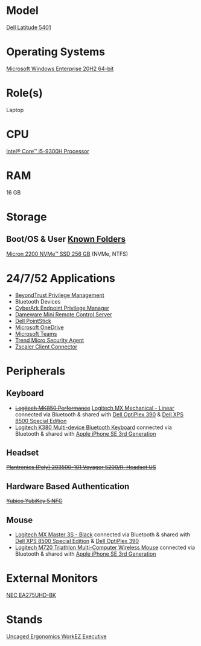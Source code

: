 # Model

[Dell Latitude 5401](https://www.dell.com/support/home/en-us/product-support/product/latitude-14-5401-laptop/overview)

# Operating Systems

[Microsoft Windows Enterprise 20H2 64-bit](https://docs.microsoft.com/en-us/windows/release-information/)

# Role(s)

Laptop

# CPU

[Intel® Core™ i5-9300H Processor](https://ark.intel.com/content/www/us/en/ark/products/191075/intel-core-i5-9300h-processor-8m-cache-up-to-4-10-ghz.html)

# RAM

16 GB

# Storage

## Boot/OS & User [Known Folders](https://docs.microsoft.com/en-us/windows/win32/shell/known-folders)

[Micron 2200 NVMe™ SSD 256 GB](https://media-www.micron.com/-/media/client/global/documents/products/product-flyer/2200_pcie_nvme_ssd_product_brief.pdf) (NVMe, NTFS)

# 24/7/52 Applications

* [BeyondTrust Privilege Management](https://www.beyondtrust.com/docs/privilege-management/index.htm)
* Bluetooth Devices
* [CyberArk Endpoint Privilege Manager](https://www.cyberark.com/resources/product-datasheets/cyberark-endpoint-privilege-manager)
* [Dameware Mini Remote Control Server](https://www.dameware.com/dameware-mini-remote-control)
* [Dell PointStick](https://www.dell.com/support/home/en-us/drivers/driversdetails?driverid=05v44)
* [Microsoft OneDrive](https://www.microsoft.com/en-us/microsoft-365/onedrive/online-cloud-storage)
* [Microsoft Teams](https://www.microsoft.com/en-us/microsoft-teams/group-chat-software)
* [Trend Micro Security Agent](https://docs.trendmicro.com/en-us/smb/worry-free-business-security-services-agent-help-58/about/about-security-agent.aspx)
* [Zscaler Client Connector](https://www.zscaler.com/platform/zscaler-client-connector)

# Peripherals

## Keyboard

* ~~[Logitech MK850 Performance](https://www.logitech.com/en-us/product/mk850-wireless-keyboard-mouse-combo)~~ [Logitech MX Mechanical - Linear](https://www.logitech.com/en-us/products/keyboards/mx-mechanical.920-010548.html) connected via Bluetooth & shared with [Dell OptiPlex 390](https://github.com/jdrch/Hardware/blob/master/Dell%20OptiPlex%20390-1%20SFF.md#keyboard) & [Dell XPS 8500 Special Edition](https://github.com/jdrch/Hardware/blob/master/Dell%20XPS%208500%20Special%20Edition.md)
* [Logitech K380 Multi-device Bluetooth Keyboard](https://www.logitech.com/en-us/products/keyboards/k380-multi-device.920-007558.html) connected via Bluetooth & shared with [Apple iPhone SE 3rd Generation](https://github.com/jdrch/Hardware/blob/master/Mine-%20No/Apple%20iPhone%20SE%203rd%20Generation.md#mouse)

## Headset

~~[Plantronics (Poly) 203500-101 Voyager 5200/R, Headset US](https://www.poly.com/us/en/products/headsets/voyager/voyager-5200)~~

## Hardware Based Authentication

~~[Yubico YubiKey 5 NFC](https://www.yubico.com/product/yubikey-5-nfc)~~

## Mouse

* [Logitech MX Master 3S - Black](https://www.logitech.com/en-us/products/mice/mx-master-3s.910-006556.html) connected via Bluetooth & shared with [Dell XPS 8500 Special Edition](https://github.com/jdrch/Hardware/blob/master/Dell%20XPS%208500%20Special%20Edition.md#mouse) & [Dell OptiPlex 390](https://github.com/jdrch/Hardware/blob/master/Dell%20OptiPlex%20390-1%20SFF.md#mouse)
* [Logitech M720 Triathlon Multi-Computer Wireless Mouse](https://www.logitech.com/en-us/product/m720-triathlon.910-004790.html) connected via Bluetooth & shared with [Apple iPhone SE 3rd Generation](https://github.com/jdrch/Hardware/blob/master/Mine-%20No/Apple%20iPhone%20SE%203rd%20Generation.md#mouse)

# External Monitors

[NEC EA275UHD-BK](https://github.com/jdrch/Hardware/blob/master/Monitors.md#connected-devices-2)

# Stands

[Uncaged Ergonomics WorkEZ Executive](https://uncagedergonomics.com/workez-executive/)
